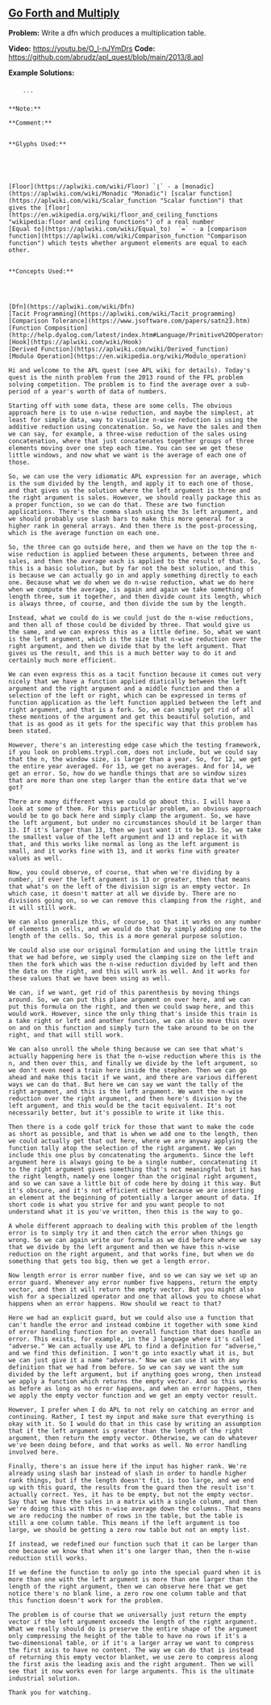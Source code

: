 ## [Go Forth and Multiply](https://problems.tryapl.org/psets/2013.html?goto=P8_Go_Forth_And_Multiply)

**Problem:** Write a dfn which produces a multiplication table.

**Video:** https://youtu.be/O_l-nJYmDrs 
**Code:** https://github.com/abrudz/apl_quest/blob/main/2013/8.apl

**Example Solutions:**
```APL

	```

**Note:**

**Comment:** 


**Glyphs Used:**





[Floor](https://aplwiki.com/wiki/Floor) `⌊` - a [monadic](https://aplwiki.com/wiki/Monadic "Monadic") [scalar function](https://aplwiki.com/wiki/Scalar_function "Scalar function") that gives the [floor](https://en.wikipedia.org/wiki/floor_and_ceiling_functions "wikipedia:floor and ceiling functions") of a real number
[Equal to](https://aplwiki.com/wiki/Equal_to)  `=` - a [comparison function](https://aplwiki.com/wiki/Comparison_function "Comparison function") which tests whether argument elements are equal to each other.


**Concepts Used:**




[Dfn](https://aplwiki.com/wiki/Dfn)
[Tacit Programming](https://aplwiki.com/wiki/Tacit_programming)
[Comparison Tolerance](https://www.jsoftware.com/papers/satn23.htm) 
[Function Composition](http://help.dyalog.com/latest/index.htm#Language/Primitive%20Operators/Operator%20Syntax.htm#Function_Composition)
[Hook](https://aplwiki.com/wiki/Hook)
[Derived Function](https://aplwiki.com/wiki/Derived_function)
[Modulo Operation](https://en.wikipedia.org/wiki/Modulo_operation)

Hi and welcome to the APL quest (see APL wiki for details). Today's quest is the ninth problem from the 2013 round of the FPL problem solving competition. The problem is to find the average over a sub-period of a year's worth of data of numbers.

Starting off with some data, these are some cells. The obvious approach here is to use n-wise reduction, and maybe the simplest, at least for simple data, way to visualize n-wise reduction is using the additive reduction using concatenation. So, we have the sales and then we can say, for example, a three-wise reduction of the sales using concatenation, where that just concatenates together groups of three elements moving over one step each time. You can see we get these little windows, and now what we want is the average of each one of those.

So, we can use the very idiomatic APL expression for an average, which is the sum divided by the length, and apply it to each one of those, and that gives us the solution where the left argument is three and the right argument is sales. However, we should really package this as a proper function, so we can do that. These are two function applications. There's the comma slash using the 3s left argument, and we should probably use slash bars to make this more general for a higher rank in general arrays. And then there is the post-processing, which is the average function on each one.

So, the three can go outside here, and then we have on the top the n-wise reduction is applied between these arguments, between three and sales, and then the average each is applied to the result of that. So, this is a basic solution, but by far not the best solution, and this is because we can actually go in and apply something directly to each one. Because what we do when we do n-wise reduction, what we do here when we compute the average, is again and again we take something of length three, sum it together, and then divide count its length, which is always three, of course, and then divide the sum by the length.

Instead, what we could do is we could just do the n-wise reductions, and then all of those could be divided by three. That would give us the same, and we can express this as a little define. So, what we want is the left argument, which is the size that n-wise reduction over the right argument, and then we divide that by the left argument. That gives us the result, and this is a much better way to do it and certainly much more efficient.

We can even express this as a tacit function because it comes out very nicely that we have a function applied diatically between the left argument and the right argument and a middle function and then a selection of the left or right, which can be expressed in terms of function application as the left function applied between the left and right argument, and that is a fork. So, we can simply get rid of all these mentions of the argument and get this beautiful solution, and that is as good as it gets for the specific way that this problem has been stated.

However, there's an interesting edge case which the testing framework, if you look on problems.trypl.com, does not include, but we could say that the n, the window size, is larger than a year. So, for 12, we get the entire year averaged. For 13, we get no averages. And for 14, we get an error. So, how do we handle things that are so window sizes that are more than one step larger than the entire data that we've got?

There are many different ways we could go about this. I will have a look at some of them. For this particular problem, an obvious approach would be to go back here and simply clamp the argument. So, we have the left argument, but under no circumstances should it be larger than 13. If it's larger than 13, then we just want it to be 13. So, we take the smallest value of the left argument and 13 and replace it with that, and this works like normal as long as the left argument is small, and it works fine with 13, and it works fine with greater values as well.

Now, you could observe, of course, that when we're dividing by a number, if ever the left argument is 13 or greater, then that means that what's on the left of the division sign is an empty vector. In which case, it doesn't matter at all we divide by. There are no divisions going on, so we can remove this clamping from the right, and it will still work.

We can also generalize this, of course, so that it works on any number of elements in cells, and we would do that by simply adding one to the length of the cells. So, this is a more general purpose solution.

We could also use our original formulation and using the little train that we had before, we simply used the clamping size on the left and then the fork which was the n-wise reduction divided by left and then the data on the right, and this will work as well. And it works for these values that we have been using as well.

We can, if we want, get rid of this parenthesis by moving things around. So, we can put this plane argument on over here, and we can put this formula on the right, and then we could swap here, and this would work. However, since the only thing that's inside this train is a take right or left and another function, we can also move this over on and on this function and simply turn the take around to be on the right, and that will still work.

We can also unroll the whole thing because we can see that what's actually happening here is that the n-wise reduction where this is the n, and then over this, and finally we divide by the left argument, so we don't even need a train here inside the stephen. Then we can go ahead and make this tacit if we want, and there are various different ways we can do that. But here we can say we want the tally of the right argument, and this is the left argument. We want the n-wise reduction over the right argument, and then here's division by the left argument, and this would be the tacit equivalent. It's not necessarily better, but it's possible to write it like this.

Then there is a code golf trick for those that want to make the code as short as possible, and that is when we add one to the length, then we could actually get that out here, where we are anyway applying the function tally atop the selection of the right argument. We can include this one plus by concatenating the arguments. Since the left argument here is always going to be a single number, concatenating it to the right argument gives something that's not meaningful but it has the right length, namely one longer than the original right argument, and so we can save a little bit of code here by doing it this way. But it's obscure, and it's not efficient either because we are inserting an element at the beginning of potentially a larger amount of data. If short code is what you strive for and you want people to not understand what it is you've written, then this is the way to go.

A whole different approach to dealing with this problem of the length error is to simply try it and then catch the error when things go wrong. So we can again write our formula as we did before where we say that we divide by the left argument and then we have this n-wise reduction on the right argument, and that works fine, but when we do something that gets too big, then we get a length error.

Now length error is error number five, and so we can say we set up an error guard. Whenever any error number five happens, return the empty vector, and then it will return the empty vector. But you might also wish for a specialized operator and one that allows you to choose what happens when an error happens. How should we react to that?

Here we had an explicit guard, but we could also use a function that can't handle the error and instead combine it together with some kind of error handling function for an overall function that does handle an error. This exists, for example, in the J language where it's called "adverse." We can actually use APL to find a definition for "adverse," and we find this definition. I won't go into exactly what it is, but we can just give it a name "adverse." Now we can use it with any definition that we had from before. So we can say we want the sum divided by the left argument, but if anything goes wrong, then instead we apply a function which returns the empty vector. And so this works as before as long as no error happens, and when an error happens, then we apply the empty vector function and we get an empty vector result.

However, I prefer when I do APL to not rely on catching an error and continuing. Rather, I test my input and make sure that everything is okay with it. So I would do that in this case by writing an assumption that if the left argument is greater than the length of the right argument, then return the empty vector. Otherwise, we can do whatever we've been doing before, and that works as well. No error handling involved here.

Finally, there's an issue here if the input has higher rank. We're already using slash bar instead of slash in order to handle higher rank things, but if the length doesn't fit, is too large, and we end up with this guard, the results from the guard then the result isn't actually correct. Yes, it has to be empty, but not the empty vector. Say that we have the sales in a matrix with a single column, and then we're doing this with this n-wise average down the columns. That means we are reducing the number of rows in the table, but the table is still a one column table. This means if the left argument is too large, we should be getting a zero row table but not an empty list.

If instead, we redefined our function such that it can be larger than one because we know that when it's one larger than, then the n-wise reduction still works. 

If we define the function to only go into the special guard when it is more than one with the left argument is more than one larger than the length of the right argument, then we can observe here that we get notice there's no blank line, a zero row one column table and that this function doesn't work for the problem. 

The problem is of course that we universally just return the empty vector if the left argument exceeds the length of the right argument. What we really should do is preserve the entire shape of the argument only compressing the height of the table to have no rows if it's a two-dimensional table, or if it's a larger array we want to compress the first axis to have no content. The way we can do that is instead of returning this empty vector blanket, we use zero to compress along the first axis the leading axis and the right argument. Then we will see that it now works even for large arguments. This is the ultimate industrial solution. 

Thank you for watching.
